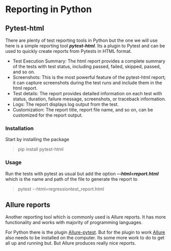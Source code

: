 # Reporting in Python
## Pytest-html
There are plenty of test reporting tools in Python but the one we will use here is a simple reporting tool **_pytest-html_**. Its a plugin to Pytest and can be used to quickly create reports from Pytests in HTML format.

-   Test Execution Summary: The html report provides a complete summary of the tests with test status, including passed, failed, skipped, passed, and so on.
-   Screenshots: This is the most powerful feature of the pytest-html report; it can capture screenshots during the test runs and include them in the html report.
-   Test details: The report provides detailed information on each test with status, duration, failure message, screenshots, or traceback information.
-   Logs: The report displays log output from the test.
-   Customization: The report title, report file name, and so on, can be customized for the report output.

### Installation
Start by installing the package
> pip install pytest-html

### Usage
Run the tests with pytest as usual but add the option **_--html=report.html_** which is the name and path of the file to generate the report to
> pytest --html=regressiontest_report.html  

## Allure reports
Another reporting tool which is commonly used is Allure reports. It has more functionality and works with majority of programming languages. 

For Python there is the plugin [Allure-pytest](https://pypi.org/project/allure-pytest/). But for the plugin to work [Allure](https://allurereport.org) also needs to be installed on the computer. Its some more work to do to get all up and running but. But Allure produces really nice reports.